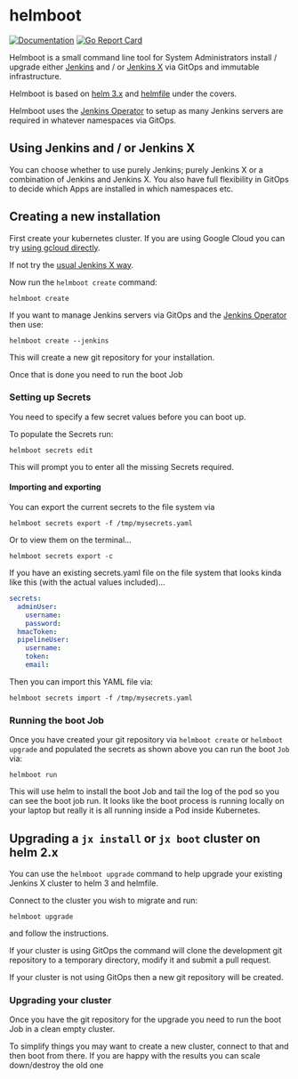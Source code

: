 # helmboot

[![Documentation](https://godoc.org/github.com/jenkins-x-labs/helmboot?status.svg)](http://godoc.org/github.com/jenkins-x-labs/helmboot)
[![Go Report Card](https://goreportcard.com/badge/github.com/jenkins-x-labs/helmboot)](https://goreportcard.com/report/github.com/jenkins-x-labs/helmboot)


Helmboot is a small command line tool for System Administrators install / upgrade either [Jenkins](https://jenkins.io/) and / or [Jenkins X](https://jenkins-x.io/) via GitOps and immutable infrastructure.

Helmboot is based on [helm 3.x](https://helm.sh/) and [helmfile](https://github.com/roboll/helmfile) under the covers.

Helmboot uses the [Jenkins Operator](https://jenkinsci.github.io/kubernetes-operator/) to setup as many Jenkins servers are required in whatever namespaces via GitOps.

## Using Jenkins and / or Jenkins X

You can choose whether to use purely Jenkins; purely Jenkins X or a combination of Jenkins and Jenkins X. You also have full flexibility in GitOps to decide which Apps are installed in which namespaces etc.


## Creating a new installation

First create your kubernetes cluster. If you are using Google Cloud you can try [using gcloud directly](https://github.com/jenkins-x-labs/jenkins-x-installer#prerequisits). 
 
If not try the [usual Jenkins X way](https://jenkins-x.io/docs/getting-started/setup/create-cluster/).

Now run the `helmboot create` command:

``` 
helmboot create
```

If you want to manage Jenkins servers via GitOps and the [Jenkins Operator](https://jenkinsci.github.io/kubernetes-operator/)  then use:

``` 
helmboot create --jenkins
```

This will create a new git repository for your installation.

Once that is done you need to run the boot Job

### Setting up Secrets

You need to specify a few secret values before you can boot up. 

To populate the Secrets run:


```
helmboot secrets edit
```                  

This will prompt you to enter all the missing Secrets required.


#### Importing and exporting

You can export the current secrets to the file system via

```
helmboot secrets export -f /tmp/mysecrets.yaml
```                  

Or to view them on the terminal...

```
helmboot secrets export -c
```                  

If you have an existing secrets.yaml file on the file system that looks kinda like this (with the actual values included)...

```yaml
secrets:
  adminUser:
    username: 
    password: 
  hmacToken: 
  pipelineUser:
    username: 
    token: 
    email:  
```

Then you can import this YAML file via:

```
helmboot secrets import -f /tmp/mysecrets.yaml
```                  

### Running the boot Job

Once you have created your git repository via `helmboot create` or `helmboot upgrade` and populated the secrets as shown above you can run the boot `Job` via:

```
helmboot run
```

This will use helm to install the boot Job and tail the log of the pod so you can see the boot job run. It looks like the boot process is running locally on your laptop but really it is all running inside a Pod inside Kubernetes.

## Upgrading a `jx install` or `jx boot` cluster on helm 2.x

You can use the `helmboot upgrade` command to help upgrade your existing Jenkins X cluster to helm 3 and helmfile.

Connect to the cluster you wish to migrate and run:

``` 
helmboot upgrade
```

and follow the instructions.

If your cluster is using GitOps the command will clone the development git repository to a temporary directory, modify it and submit a pull request.

If your cluster is not using GitOps then a new git repository will be created.

### Upgrading your cluster

Once you have the git repository for the upgrade you need to run the boot Job in a clean empty cluster.

To simplify things you may want to create a new cluster, connect to that and then boot from there. If you are happy with the results you can scale down/destroy the old one
  